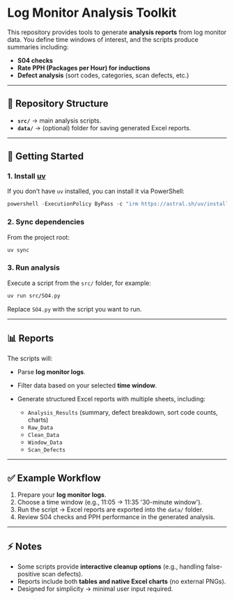 # Log Monitor Analysis Toolkit

This repository provides tools to generate **analysis reports** from log monitor data.
You define time windows of interest, and the scripts produce summaries including:

* **S04 checks**
* **Rate PPH (Packages per Hour) for inductions**
* **Defect analysis** (sort codes, categories, scan defects, etc.)

---

## 📂 Repository Structure

* **`src/`** → main analysis scripts.
* **`data/`** → (optional) folder for saving generated Excel reports.

---

## 🚀 Getting Started

### 1. Install [uv](https://astral.sh/uv)

If you don’t have `uv` installed, you can install it via PowerShell:

```powershell
powershell -ExecutionPolicy ByPass -c "irm https://astral.sh/uv/install.ps1 | iex"
```

### 2. Sync dependencies

From the project root:

```bash
uv sync
```

### 3. Run analysis

Execute a script from the `src/` folder, for example:

```bash
uv run src/SO4.py
```

Replace `SO4.py` with the script you want to run.

---

## 📊 Reports

The scripts will:

* Parse **log monitor logs**.
* Filter data based on your selected **time window**.
* Generate structured Excel reports with multiple sheets, including:

  * `Analysis_Results` (summary, defect breakdown, sort code counts, charts)
  * `Raw_Data`
  * `Clean_Data`
  * `Window_Data`
  * `Scan_Defects`

---

## ✅ Example Workflow

1. Prepare your **log monitor logs**.
2. Choose a time window (e.g., 11:05 -> 11:35 '30-minute window').
3. Run the script → Excel reports are exported into the `data/` folder.
4. Review S04 checks and PPH performance in the generated analysis.

---

## ⚡ Notes

* Some scripts provide **interactive cleanup options** (e.g., handling false-positive scan defects).
* Reports include both **tables and native Excel charts** (no external PNGs).
* Designed for simplicity → minimal user input required.